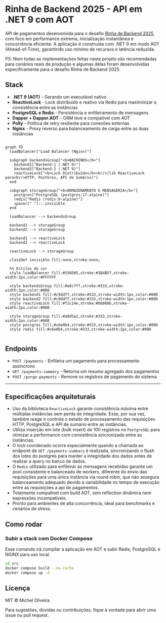 # Rinha de Backend 2025 - API em .NET 9 com AOT

API de pagamentos desenvolvida para o desafio [Rinha de Backend 2025](https://github.com/zanfranceschi/rinha-de-backend-2025), com foco em performance extrema, inicialização instantânea e concorrência eficiente. A aplicação é construída com .NET 9 em modo AOT (Ahead-of-Time), garantindo uso mínimo de recursos e latência reduzida.

PS: Nem todas as implementações feitas neste projeto são recomendadas para cenários reais de produção e algumas delas foram desenvolvidas especificamente para o desafio Rinha de Backend 2025.

## Stack

- **.NET 9 (AOT)** - Gerando um executável nativo
- **ReactiveLock** - Lock distribuído e reativo via Redis para maximinizar a consistência entre as instâncias
- **PostgreSQL e Redis** - Persistência e enfileiramento de mensagens
- **Dapper + Dapper.AOT** - ORM leve e compatível com AOT
- **Polly** - Política de retry resiliente para conexões externas
- **Nginx** - Proxy reverso para balanceamento de carga entre as duas instâncias

```mermaid

graph TD
  loadBalancer["Load Balancer (Nginx)"]

  subgraph backendsGroup["<b>BACKENDS</b>"]
    backend1["Backend-1 (.NET 9)"]
    backend2["Backend-2 (.NET 9)"]
    reactiveLock["<b>Lock Distribuído</b><br/>(lib ReactiveLock para<br/>HTTP, PostGres, API de Sumário)"]
  end

  subgraph storageGroup["<b>ARMAZENAMENTO E MENSAGERIA</b>"]
    postgres["PostgreSQL (postgres:17-alpine)"]
    redis["Redis (redis:8-alpine)"]
    spacer[" "]:::invisible
  end

  loadBalancer --> backendsGroup

  backend1 --> storageGroup
  backend2 --> storageGroup

  backend1 --> reactiveLock
  backend2 --> reactiveLock

  reactiveLock --> storageGroup

  classDef invisible fill:none,stroke:none;

  %% Estilos de cor
  style loadBalancer fill:#256D85,stroke:#1B4B57,stroke-width:2px,color:#FFFFFF

  style backendsGroup fill:#a8c7ff,stroke:#333,stroke-width:2px,color:#000
  style backend1 fill:#c9ddff,stroke:#333,stroke-width:1px,color:#000
  style backend2 fill:#c9ddff,stroke:#333,stroke-width:1px,color:#000
  style reactiveLock fill:#f2c14e,stroke:#b8860b,stroke-width:2px,color:#000

  style storageGroup fill:#a8d5a2,stroke:#333,stroke-width:2px,color:#000
  style postgres fill:#c6e0b4,stroke:#333,stroke-width:1px,color:#000
  style redis fill:#c6e0b4,stroke:#333,stroke-width:1px,color:#000
  

```

## Endpoints

- `POST /payments` - Enfileira um pagamento para processamento assíncrono
- `GET /payments-summary` - Retorna um resumo agregado dos pagamentos
- `POST /purge-payments` - Remove os registros de pagamento do sistema

---

## Especificações arquiteturais

- Uso da biblioteca `ReactiveLock` garante consistência máxima entre múltiplas instâncias sem perda de integridade. Esse, por sua vez, também reage e controla o estado de processamento das requisições HTTP, PostgreSQL e API de sumário entre as instâncias.
- Utiliza inserção em lote (bulk insert) de 100 registros no `PostgreSQL` para otimizar a performance com consistência sincronizada entre as instâncias.
- O lock coordenado ocorre especialmente quando a chamada ao endpoint de `GET /payments-summary` é realizada, sincronizando o flush dos lotes do postgres para manter a integridade dos dados antes de realizar a query no banco de dados.
- O `Redis` utilizado para enfileirar as mensagens recebidas garante um pool consistente e balanceado de workers, diferente do envio das requisições para uma única instância via round robin, que não assegura balanceamento adequado devido à variabilidade no tempo de execução entre as requisições a api de pagamentos.
- Totalmente compatível com build AOT, sem reflection dinâmica nem expressões incompatíveis.
- Pronto para ambientes de alta concorrência, ideal para benchmarks e cenários de stress.

## Como rodar

### Subir a stack com Docker Compose
Esse comando irá compilar a aplicação em AOT e subir Redis, PostgreSQL e NGINX para uso local.
```bash
cd src
docker compose build --no-cache
docker compose up -d
```

## Licença

MIT © Michel Oliveira

Para sugestões, dúvidas ou contribuições, fique à vontade para abrir uma issue ou pull request.
